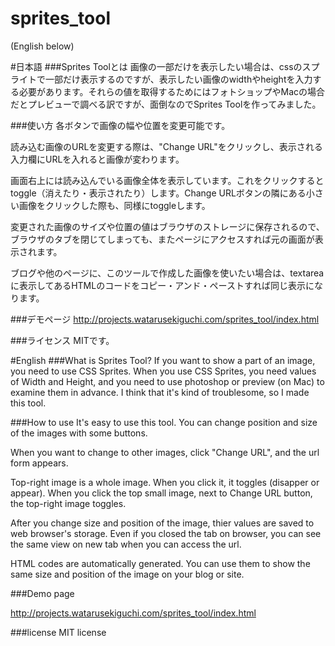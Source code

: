 sprites_tool
============
(English below)

#日本語
###Sprites Toolとは
画像の一部だけを表示したい場合は、cssのスプライトで一部だけ表示するのですが、表示したい画像のwidthやheightを入力する必要があります。それらの値を取得するためにはフォトショップやMacの場合だとプレビューで調べる訳ですが、面倒なのでSprites Toolを作ってみました。

###使い方
各ボタンで画像の幅や位置を変更可能です。

読み込む画像のURLを変更する際は、"Change URL"をクリックし、表示される入力欄にURLを入れると画像が変わります。

画面右上には読み込んでいる画像全体を表示しています。これをクリックするとtoggle（消えたり・表示されたり）します。Change URLボタンの隣にある小さい画像をクリックした際も、同様にtoggleします。

変更された画像のサイズや位置の値はブラウザのストレージに保存されるので、ブラウザのタブを閉じてしまっても、またページにアクセスすれば元の画面が表示されます。

ブログや他のページに、このツールで作成した画像を使いたい場合は、textareaに表示してあるHTMLのコードをコピー・アンド・ペーストすれば同じ表示になります。

###デモページ
<http://projects.watarusekiguchi.com/sprites_tool/index.html>

###ライセンス
MITです。

#English
###What is Sprites Tool?
If you want to show a part of an image, you need to use CSS Sprites. When you use CSS Sprites, you need values of Width and Height, and you need to use photoshop or preview (on Mac) to examine them in advance. I think that it's kind of troublesome, so I made this tool.

###How to use
It's easy to use this tool. You can change position and size of the images with some buttons.

When you want to change to other images, click "Change URL", and the url form appears.

Top-right image is a whole image. When you click it, it toggles (disapper or appear). When you click the top small image, next to Change URL button, the top-right image toggles.

After you change size and position of the image, thier values are saved to web browser's storage. Even if you closed the tab on browser, you can see the same view on new tab when you can access the url.

HTML codes are automatically generated. You can use them to show the same size and position of the image on your blog or site.
 
###Demo page
 
 <http://projects.watarusekiguchi.com/sprites_tool/index.html>

###license
MIT license